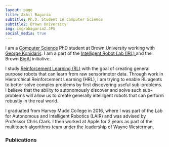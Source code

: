 ```yaml
---
layout: page
title: Akhil Bagaria
subtitle: Ph.D. Student in Computer Science
subtitle2: Brown University
img: img/abagaria2.JPG
social_media: true
---
```


I am a <a href="https://cs.brown.edu/" target="_blank">Computer Science</a> PhD student at Brown University working with <a href="http://cs.brown.edu/people/gdk/" target="_blank">George Konidaris</a>. I am a part of the <a href="http://irl.cs.brown.edu/"> Intelligent Robot Lab (IRL) </a> and the Brown <a href="http://bigai.cs.brown.edu/">BigAI</a> initiative.

I study <a href="https://en.wikipedia.org/wiki/Reinforcement_learning" target="_blank">Reinforcement Learning (RL)</a> with the goal of creating general purpose robots that can learn from raw sensorimotor data. Through work in Hierarchical Reinforcement Learning (HRL), I am trying to enable RL agents to better solve complex problems by first discovering useful sub-problems. I believe that the ability to autonomously discover and solve such sub-problems will allow us to create generally intelligent robots that can perform robustly in the real world.

I graduated from Harvey Mudd College in 2016, where I was part of the Lab for Autonomous and Intelligent Robotics (LAIR) and was advised by Professor Chris Clark. I then worked at Apple for 2 years as part of the multitouch algorithms team under the leadership of Wayne Westerman. 

### __Publications__
